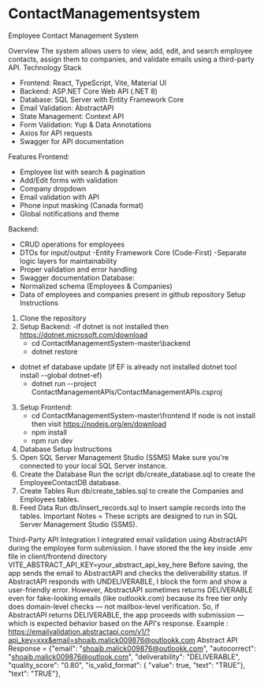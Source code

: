 # ContactManagementsystem

Employee Contact Management System

Overview
The system allows users to view, add, edit, and search employee contacts, assign them to companies, and validate emails using a third-party API.
Technology Stack
- Frontend: React, TypeScript, Vite, Material UI
- Backend: ASP.NET Core Web API (.NET 8)
- Database: SQL Server with Entity Framework Core
- Email Validation: AbstractAPI
- State Management: Context API
- Form Validation: Yup & Data Annotations
- Axios for API requests
- Swagger for API documentation

Features
Frontend:
- Employee list with search & pagination
- Add/Edit forms with validation
- Company dropdown
- Email validation with API
- Phone input masking (Canada format)
- Global notifications and theme

Backend:
- CRUD operations for employees
- DTOs for input/output
-Entity Framework Core (Code-First)
-Separate logic layers for maintainability
- Proper validation and error handling
- Swagger documentation
Database:
- Normalized schema (Employees & Companies)
- Data of employees and companies present in github repository
Setup Instructions
1. Clone the repository
2. Setup Backend:
-if dotnet is not installed then https://dotnet.microsoft.com/download
   	- cd ContactManagementSystem-master\backend
   	- dotnet restore
 - dotnet ef database update (if EF is already not installed dotnet tool install --global       dotnet-ef)
   	- dotnet run --project ContactManagementAPIs/ContactManagementAPIs.csproj
3. Setup Frontend:
   	- cd ContactManagementSystem-master\frontend
	If node is not install then visit https://nodejs.org/en/download
   	- npm install
   	- npm run dev
4. Database Setup Instructions
1.	Open SQL Server Management Studio (SSMS) Make sure you're connected to your local SQL Server instance.
2.	Create the Database Run the script db/create_database.sql to create the EmployeeContactDB database.
3.	Create Tables Run db/create_tables.sql to create the Companies and Employees tables.
4.	Feed Data Run db/insert_records.sql to insert sample records into the tables.
Important Notes = These scripts are designed to run in SQL Server Management Studio (SSMS).

Third-Party API Integration
I integrated email validation using AbstractAPI during the employee form submission.
I have stored the the key inside .env file in client/frontend directory
VITE_ABSTRACT_API_KEY=your_abstract_api_key_here
Before saving, the app sends the email to AbstractAPI and checks the deliverability status.
If AbstractAPI responds with UNDELIVERABLE, I block the form and show a user-friendly error.
However, AbstractAPI sometimes returns DELIVERABLE even for fake-looking emails (like outlookk.com) because its free tier only does domain-level checks — not mailbox-level verification.
So, if AbstractAPI returns DELIVERABLE, the app proceeds with submission — which is expected behavior based on the API's response.
Example : https://emailvalidation.abstractapi.com/v1/?api_key=xxx&email=shoaib.malick009876@outlookk.com
Abstract API Response = {"email": "shoaib.malick009876@outlookk.com",
"autocorrect": "shoaib.malick009876@outlook.com",
"deliverability": "DELIVERABLE",
"quality_score": "0.80",
"is_valid_format": {
"value": true,
"text": "TRUE"},
"text": "TRUE"},




